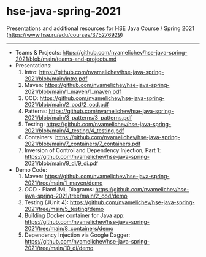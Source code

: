 # hse-java-spring-2021
Presentations and additional resources for HSE Java Course / Spring 2021 (https://www.hse.ru/edu/courses/375276929)

----

- Teams & Projects:
  https://github.com/nvamelichev/hse-java-spring-2021/blob/main/teams-and-projects.md
- Presentations:
  1. Intro: https://github.com/nvamelichev/hse-java-spring-2021/blob/main/intro.pdf
  2. Maven: https://github.com/nvamelichev/hse-java-spring-2021/blob/main/1_maven/1_maven.pdf
  3. OOD: https://github.com/nvamelichev/hse-java-spring-2021/blob/main/2_ood/2_ood.pdf
  4. Patterns: https://github.com/nvamelichev/hse-java-spring-2021/blob/main/3_patterns/3_patterns.pdf
  5. Testing: https://github.com/nvamelichev/hse-java-spring-2021/blob/main/4_testing/4_testing.pdf
  6. Containers: https://github.com/nvamelichev/hse-java-spring-2021/blob/main/7_containers/7_containers.pdf
  7. Inversion of Control and Dependency Injection, Part 1: https://github.com/nvamelichev/hse-java-spring-2021/blob/main/9_di/9_di.pdf
- Demo Code:
  1. Maven: https://github.com/nvamelichev/hse-java-spring-2021/tree/main/1_maven/demo
  2. OOD - PlantUML Diagrams: https://github.com/nvamelichev/hse-java-spring-2021/tree/main/2_ood/demo
  3. Testing (JUnit 4): https://github.com/nvamelichev/hse-java-spring-2021/tree/main/5_testing/demo
  4. Building Docker container for Java app: https://github.com/nvamelichev/hse-java-spring-2021/tree/main/8_containers/demo
  5. Dependency Injection via Google Dagger: https://github.com/nvamelichev/hse-java-spring-2021/tree/main/10_di/demo
